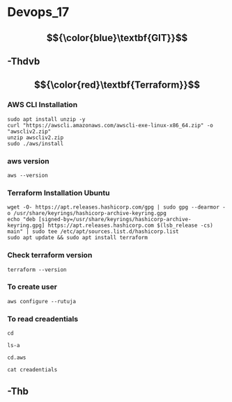 # Devops_17

## $${\color{blue}\textbf{GIT}}$$
-Thdvb
-

## $${\color{red}\textbf{Terraform}}$$

### AWS CLI Installation
````
sudo apt install unzip -y
curl "https://awscli.amazonaws.com/awscli-exe-linux-x86_64.zip" -o "awscliv2.zip"
unzip awscliv2.zip
sudo ./aws/install
````
### aws version
````
aws --version
````

### Terraform Installation Ubuntu
````
wget -O- https://apt.releases.hashicorp.com/gpg | sudo gpg --dearmor -o /usr/share/keyrings/hashicorp-archive-keyring.gpg
echo "deb [signed-by=/usr/share/keyrings/hashicorp-archive-keyring.gpg] https://apt.releases.hashicorp.com $(lsb_release -cs) main" | sudo tee /etc/apt/sources.list.d/hashicorp.list
sudo apt update && sudo apt install terraform
````
### Check terraform version
````
terraform --version
````
### To create user
````
aws configure --rutuja
````
### To read creadentials
````
cd
````
````
ls-a
````

````
cd.aws
````

````
cat creadentials
````



-Thb
-












